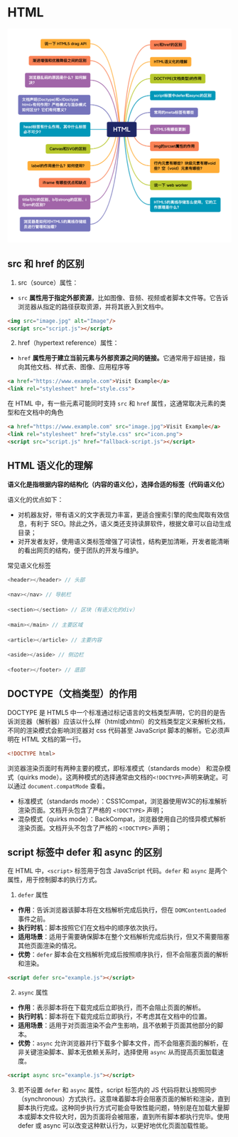 # HTML

![](../../.vuepress/public/images/interview-questions/0001.png) 

## src 和 href 的区别

1. src（source）属性：

* `src` <b>属性用于指定外部资源</b>，比如图像、音频、视频或者脚本文件等。它告诉浏览器从指定的路径获取资源，并将其嵌入到文档中。

```html
<img src="image.jpg" alt="Image"/>
<script src="script.js"></script>
```

2. href（hypertext reference）属性：

* `href` <b>属性用于建立当前元素与外部资源之间的链接。</b>它通常用于超链接，指向其他文档、样式表、图像、应用程序等

```html
<a href="https://www.example.com">Visit Example</a>
<link rel="stylesheet" href="style.css">
```

在 HTML 中，有一些元素可能同时支持 `src` 和 `href` 属性，这通常取决元素的类型和在文档中的角色

```html
<a href="https://www.example.com" src="image.jpg">Visit Example</a>
<link rel="stylesheet" href="style.css" src="icon.png">
<script src="script.js" href="fallback-script.js"></script>
```

## HTML 语义化的理解

<b>语义化是指根据内容的结构化（内容的语义化），选择合适的标签（代码语义化）</b>

语义化的优点如下：

* 对机器友好，带有语义的文字表现力丰富，更适合搜索引擎的爬虫爬取有效信息，有利于 SEO。除此之外，语义类还支持读屏软件，根据文章可以自动生成目录；
* 对开发者友好，使用语义类标签增强了可读性，结构更加清晰，开发者能清晰的看出网页的结构，便于团队的开发与维护。

常见语义化标签

```javascript
<header></header> // 头部

<nav></nav> // 导航栏

<section></section> // 区块（有语义化的div）

<main></main> // 主要区域

<article></article> // 主要内容

<aside></aside> // 侧边栏

<footer></footer> // 底部
```

## DOCTYPE（文档类型）的作用

DOCTYPE 是 HTML5 中一个标准通过标记语言的文档类型声明，它的目的是告诉浏览器（解析器）应该以什么样（html或xhtml）的文档类型定义来解析文档，不同的渲染模式会影响浏览器对 css 代码甚至 JavaScript 脚本的解析。它必须声明在 HTML 文档的第一行。

```html
<!DOCTYPE html>
```

浏览器渲染页面时有两种主要的模式，即标准模式（standards mode） 和混杂模式（quirks mode）。这两种模式的选择通常由文档的`<!DOCTYPE>`声明来确定。可以通过 `document.compatMode` 查看。

* 标准模式（standards mode）：CSS1Compat，浏览器使用W3C的标准解析渲染页面。文档开头包含了严格的 `<!DOCTYPE>` 声明；
* 混杂模式（quirks mode）：BackCompat，浏览器使用自己的怪异模式解析渲染页面。文档开头不包含了严格的 `<!DOCTYPE>` 声明；

## script 标签中 defer 和 async 的区别

在 HTML 中，`<script>` 标签用于包含 JavaScript 代码。`defer` 和 `async` 是两个属性，用于控制脚本的执行方式。

1. `defer` 属性
* **作用**：告诉浏览器该脚本将在文档解析完成后执行，但在 `DOMContentLoaded` 事件之前。
* **执行时机**：脚本按照它们在文档中的顺序依次执行。
* **适用场景**：适用于需要确保脚本在整个文档解析完成后执行，但又不需要阻塞其他页面渲染的情况。
* **优势**：`defer` 脚本会在文档解析完成后按照顺序执行，但不会阻塞页面的解析和渲染。
```html
<script defer src="example.js"></script>
```


2. `async` 属性
* **作用**：表示脚本将在下载完成后立即执行，而不会阻止页面的解析。
* **执行时机**：脚本将在下载完成后立即执行，不考虑其在文档中的位置。
* **适用场景**：适用于对页面渲染不会产生影响，且不依赖于页面其他部分的脚本。
* **优势**：`async` 允许浏览器并行下载多个脚本文件，而不会阻塞页面的解析，在非关键渲染脚本、脚本无依赖关系时，选择使用 `async` 从而提高页面加载速度。
```html
<script async src="example.js"></script>
```


3. 若不设置 `defer` 和 `async` 属性，script 标签内的 JS 代码将默认按照同步（synchronous）方式执行。这意味着脚本将会阻塞页面的解析和渲染，直到脚本执行完成。这种同步执行方式可能会导致性能问题，特别是在加载大量脚本或脚本文件较大时，因为页面将会被阻塞，直到所有脚本都执行完毕。使用 defer 或 async 可以改变这种默认行为，以更好地优化页面加载性能。
